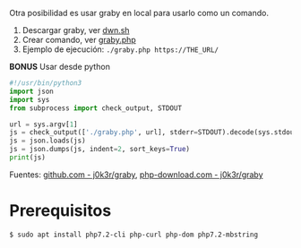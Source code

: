 Otra posibilidad es usar graby en local para usarlo como un comando.

1. Descargar graby, ver [dwn.sh](dwn.sh)
2. Crear comando, ver [graby.php](graby.php)
3. Ejemplo de ejecución: `./graby.php https://THE_URL/`

**BONUS** Usar desde python

```python
#!/usr/bin/python3
import json
import sys
from subprocess import check_output, STDOUT

url = sys.argv[1]
js = check_output(['./graby.php', url], stderr=STDOUT).decode(sys.stdout.encoding)
js = json.loads(js)
js = json.dumps(js, indent=2, sort_keys=True)
print(js)
```

Fuentes: [github.com - j0k3r/graby](https://github.com/j0k3r/graby),
[php-download.com - j0k3r/graby](https://php-download.com/package/j0k3r/graby)

# Prerequisitos

```
$ sudo apt install php7.2-cli php-curl php-dom php7.2-mbstring
```
